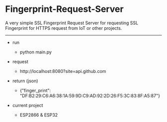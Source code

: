 # Fingerprint-Request-Server
A very simple SSL Fingerprint Request Server for requesting SSL Fingerprint for HTTPS request from IoT or other projects.
- - - -
  
* run
  * python main.py
  
* request
  * http://localhost:8080?site=api.github.com
  
* return (json)
  * {"finger_print": "DF:B2:29:C6:A6:38:1A:59:9D:C9:AD:92:2D:26:F5:3C:83:8F:A5:87"}

* current project
  * ESP2866 & ESP32
